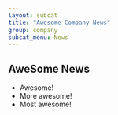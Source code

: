 ```yaml
---
layout: subcat
title: "Awesome Company News"
group: company
subcat_menu: News
---
```

AweSome News
----------
* Awesome!
* More awesome!
* Most awesome!